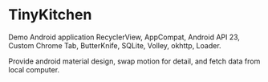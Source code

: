 # TinyKitchen
Demo Android application RecyclerView, AppCompat, Android API 23, Custom Chrome Tab, ButterKnife, SQLite, Volley, okhttp, Loader.

Provide android material design, swap motion for detail, and fetch data from local computer.
